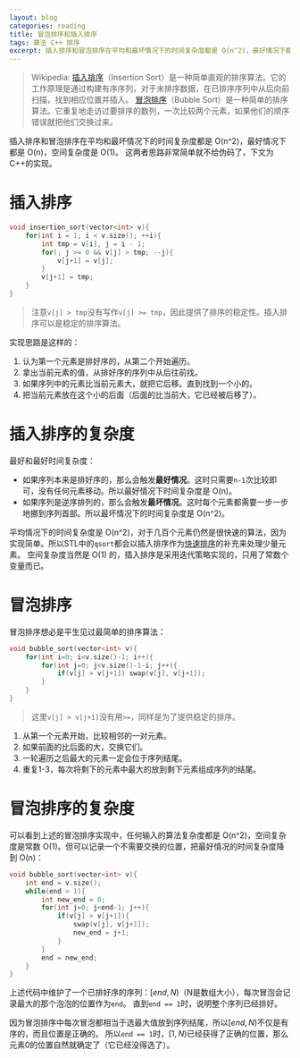 ```yaml
---
layout: blog
categories: reading
title: 冒泡排序和插入排序
tags: 算法 C++ 排序
excerpt: 插入排序和冒泡排序在平均和最坏情况下的时间复杂度都是 O(n^2)，最好情况下都是 O(n)，空间复杂度是 O(1)。
---
```


> Wikipedia: [插入排序][insertion]（Insertion Sort）是一种简单直观的排序算法。它的工作原理是通过构建有序序列，对于未排序数据，在已排序序列中从后向前扫描，找到相应位置并插入。
> [冒泡排序][bubble]（Bubble Sort）是一种简单的排序算法。它重复地走访过要排序的数列，一次比较两个元素，如果他们的顺序错误就把他们交换过来。

插入排序和冒泡排序在平均和最坏情况下的时间复杂度都是 O(n^2)，最好情况下都是 O(n)，空间复杂度是 O(1)。
这两者思路非常简单就不给伪码了，下文为C++的实现。

<!--more-->

# 插入排序

```cpp
void insertion_sort(vector<int> v){
    for(int i = 1; i < v.size(); ++i){
        int tmp = v[i], j = i - 1;
        for(; j >= 0 && v[j] > tmp; --j){
            v[j+1] = v[j];
        }
        v[j+1] = tmp;
    }
}
```

> 注意`v[j] > tmp`没有写作`v[j] >= tmp`，因此提供了排序的稳定性。插入排序可以是稳定的排序算法。

实现思路是这样的：

1. 认为第一个元素是排好序的，从第二个开始遍历。
2. 拿出当前元素的值，从排好序的序列中从后往前找。
3. 如果序列中的元素比当前元素大，就把它后移。直到找到一个小的。
4. 把当前元素放在这个小的后面（后面的比当前大，它已经被后移了）。

# 插入排序的复杂度

最好和最好时间复杂度：

* 如果序列本来是排好序的，那么会触发**最好情况**。这时只需要`n-1`次比较即可，没有任何元素移动。所以最好情况下时间复杂度是 O(n)。
* 如果序列是逆序排列的，那么会触发**最坏情况**。这时每个元素都需要一步一步地挪到序列首部。所以最坏情况下的时间复杂度是 O(n^2)。

平均情况下的时间复杂度是 O(n^2)，对于几百个元素仍然是很快速的算法，因为实现简单。所以STL中的`qsort`都会以插入排序作为[快速排序][my-qsort]的补充来处理少量元素。
空间复杂度当然是 O(1) 的，插入排序是采用迭代策略实现的，只用了常数个变量而已。

# 冒泡排序

冒泡排序想必是平生见过最简单的排序算法：

```cpp
void bubble_sort(vector<int> v){
    for(int i=0; i<v.size()-1; i++){
        for(int j=0; j<v.size()-1-i; j++){
            if(v[j] > v[j+1]) swap(v[j], v[j+1]);
        }
    }
}
```

> 这里`v[j] > v[j+1]`没有用`>=`，同样是为了提供稳定的排序。

1. 从第一个元素开始，比较相邻的一对元素。
2. 如果前面的比后面的大，交换它们。
3. 一轮遍历之后最大的元素一定会位于序列结尾。
4. 重复1-3，每次将剩下的元素中最大的放到剩下元素组成序列的结尾。

# 冒泡排序的复杂度

可以看到上述的冒泡排序实现中，任何输入的算法复杂度都是 O(n^2)，空间复杂度是常数 O(1)。但可以记录一个不需要交换的位置，把最好情况的时间复杂度降到 O(n)：

```cpp
void bubble_sort(vector<int> v){
    int end = v.size();
    while(end > 1){
        int new_end = 0;
        for(int j=0; j<end-1; j++){
            if(v[j] > v[j+1]){
                swap(v[j], v[j+1]);
                new_end = j+1;
            } 
        }
        end = new_end;
    }
}
```

上述代码中维护了一个已排好序的序列：$[end, N)$（N是数组大小），每次冒泡会记录最大的那个泡泡的位置作为`end`。
直到`end == 1`时，说明整个序列已经排好。

因为冒泡排序中每次冒泡都相当于选最大值放到序列结尾，所以$[end, N)$不仅是有序的，而且位置是正确的。
所以`end == 1`时，$[1, N)$已经获得了正确的位置，那么元素0的位置自然就确定了（它已经没得选了）。

[bubble]: https://zh.wikipedia.org/wiki/%E5%86%92%E6%B3%A1%E6%8E%92%E5%BA%8F
[insertion]: https://zh.wikipedia.org/wiki/%E6%8F%92%E5%85%A5%E6%8E%92%E5%BA%8F
[qsort]: https://zh.wikipedia.org/wiki/%E5%BF%AB%E9%80%9F%E6%8E%92%E5%BA%8F
[my-qsort]: /2015/09/27/quick-sort.html
[intro2algo]: /2015/11/16/algo-sorting.html
